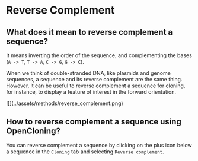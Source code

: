 # Reverse Complement

## What does it mean to reverse complement a sequence?

It means inverting the order of the sequence, and complementing the bases (`A -> T`, `T -> A`, `C -> G`, `G -> C`).

When we think of double-stranded DNA, like plasmids and genome sequences, a sequence and its reverse complement are the same thing. However, it can be useful to reverse complement a sequence for cloning, for instance, to display a feature of interest in the forward orientation.

<div markdown style="max-width: 400px" class="img-container">
![](../assets/methods/reverse_complement.png)
</div>

## How to reverse complement a sequence using OpenCloning?

You can reverse complement a sequence by clicking on the plus icon below a sequence in the `Cloning` tab and selecting `Reverse complement`.
